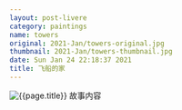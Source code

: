 ```yaml
---
layout: post-livere
category: paintings
name: towers
original: 2021-Jan/towers-original.jpg
thumbnail: 2021-Jan/towers-thumbnail.jpg
date: Sun Jan 24 22:18:37 2021
title: 飞船的家
---
```


![{{page.title}}](/gallery/{{page.category}}/{{page.original}})
故事内容

